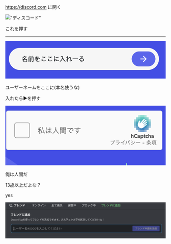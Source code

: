 https://discord.com に開く

!["ディスコード"](/md_dscrdji/1.png)

これを押す

---

!["name"](/md_dsccrdji/2.png)

ユーザーネームをここに(本名使うな)

入れたら▶︎を押す

!["bobot"](/md_dsccrdji/robot.png)

俺は人間だ

13歳以上だよな？

yes

!["frie"](/md_dsccrdji/fr.png)
